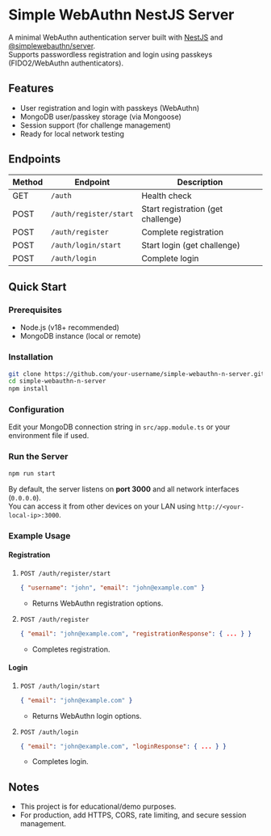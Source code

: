 # Simple WebAuthn NestJS Server

A minimal WebAuthn authentication server built with [NestJS](https://nestjs.com/) and [@simplewebauthn/server](https://github.com/MasterKale/SimpleWebAuthn).  
Supports passwordless registration and login using passkeys (FIDO2/WebAuthn authenticators).

## Features

- User registration and login with passkeys (WebAuthn)
- MongoDB user/passkey storage (via Mongoose)
- Session support (for challenge management)
- Ready for local network testing

## Endpoints

| Method | Endpoint               | Description                        |
| ------ | ---------------------- | ---------------------------------- |
| GET    | `/auth`                | Health check                       |
| POST   | `/auth/register/start` | Start registration (get challenge) |
| POST   | `/auth/register`       | Complete registration              |
| POST   | `/auth/login/start`    | Start login (get challenge)        |
| POST   | `/auth/login`          | Complete login                     |

## Quick Start

### Prerequisites

- Node.js (v18+ recommended)
- MongoDB instance (local or remote)

### Installation

```bash
git clone https://github.com/your-username/simple-webauthn-n-server.git
cd simple-webauthn-n-server
npm install
```

### Configuration

Edit your MongoDB connection string in `src/app.module.ts` or your environment file if used.

### Run the Server

```bash
npm run start
```

By default, the server listens on **port 3000** and all network interfaces (`0.0.0.0`).  
You can access it from other devices on your LAN using `http://<your-local-ip>:3000`.

### Example Usage

#### Registration

1. `POST /auth/register/start`

   ```json
   { "username": "john", "email": "john@example.com" }
   ```

   - Returns WebAuthn registration options.

2. `POST /auth/register`
   ```json
   { "email": "john@example.com", "registrationResponse": { ... } }
   ```
   - Completes registration.

#### Login

1. `POST /auth/login/start`

   ```json
   { "email": "john@example.com" }
   ```

   - Returns WebAuthn login options.

2. `POST /auth/login`
   ```json
   { "email": "john@example.com", "loginResponse": { ... } }
   ```
   - Completes login.

## Notes

- This project is for educational/demo purposes.
- For production, add HTTPS, CORS, rate limiting, and secure session management.

##

